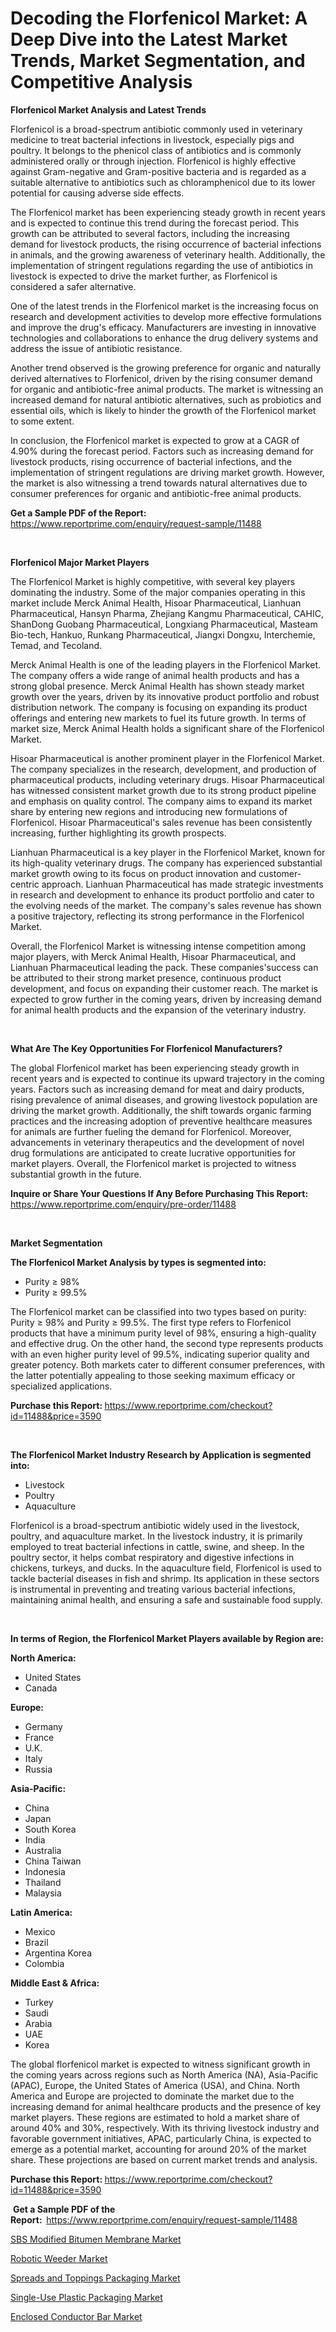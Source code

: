 <p><h1>Decoding the Florfenicol Market: A Deep Dive into the Latest Market Trends, Market Segmentation, and Competitive Analysis</h1></p><p><strong>Florfenicol Market Analysis and Latest Trends</strong></p>
<p><p>Florfenicol is a broad-spectrum antibiotic commonly used in veterinary medicine to treat bacterial infections in livestock, especially pigs and poultry. It belongs to the phenicol class of antibiotics and is commonly administered orally or through injection. Florfenicol is highly effective against Gram-negative and Gram-positive bacteria and is regarded as a suitable alternative to antibiotics such as chloramphenicol due to its lower potential for causing adverse side effects.</p><p>The Florfenicol market has been experiencing steady growth in recent years and is expected to continue this trend during the forecast period. This growth can be attributed to several factors, including the increasing demand for livestock products, the rising occurrence of bacterial infections in animals, and the growing awareness of veterinary health. Additionally, the implementation of stringent regulations regarding the use of antibiotics in livestock is expected to drive the market further, as Florfenicol is considered a safer alternative.</p><p>One of the latest trends in the Florfenicol market is the increasing focus on research and development activities to develop more effective formulations and improve the drug's efficacy. Manufacturers are investing in innovative technologies and collaborations to enhance the drug delivery systems and address the issue of antibiotic resistance.</p><p>Another trend observed is the growing preference for organic and naturally derived alternatives to Florfenicol, driven by the rising consumer demand for organic and antibiotic-free animal products. The market is witnessing an increased demand for natural antibiotic alternatives, such as probiotics and essential oils, which is likely to hinder the growth of the Florfenicol market to some extent.</p><p>In conclusion, the Florfenicol market is expected to grow at a CAGR of 4.90% during the forecast period. Factors such as increasing demand for livestock products, rising occurrence of bacterial infections, and the implementation of stringent regulations are driving market growth. However, the market is also witnessing a trend towards natural alternatives due to consumer preferences for organic and antibiotic-free animal products.</p></p>
<p><strong>Get a Sample PDF of the Report:&nbsp;</strong> <a href="https://www.reportprime.com/enquiry/request-sample/11488">https://www.reportprime.com/enquiry/request-sample/11488</a></p>
<p>&nbsp;</p>
<p><strong>Florfenicol Major Market Players</strong></p>
<p><p>The Florfenicol Market is highly competitive, with several key players dominating the industry. Some of the major companies operating in this market include Merck Animal Health, Hisoar Pharmaceutical, Lianhuan Pharmaceutical, Hansyn Pharma, Zhejiang Kangmu Pharmaceutical, CAHIC, ShanDong Guobang Pharmaceutical, Longxiang Pharmaceutical, Masteam Bio-tech, Hankuo, Runkang Pharmaceutical, Jiangxi Dongxu, Interchemie, Temad, and Tecoland.</p><p>Merck Animal Health is one of the leading players in the Florfenicol Market. The company offers a wide range of animal health products and has a strong global presence. Merck Animal Health has shown steady market growth over the years, driven by its innovative product portfolio and robust distribution network. The company is focusing on expanding its product offerings and entering new markets to fuel its future growth. In terms of market size, Merck Animal Health holds a significant share of the Florfenicol Market.</p><p>Hisoar Pharmaceutical is another prominent player in the Florfenicol Market. The company specializes in the research, development, and production of pharmaceutical products, including veterinary drugs. Hisoar Pharmaceutical has witnessed consistent market growth due to its strong product pipeline and emphasis on quality control. The company aims to expand its market share by entering new regions and introducing new formulations of Florfenicol. Hisoar Pharmaceutical's sales revenue has been consistently increasing, further highlighting its growth prospects.</p><p>Lianhuan Pharmaceutical is a key player in the Florfenicol Market, known for its high-quality veterinary drugs. The company has experienced substantial market growth owing to its focus on product innovation and customer-centric approach. Lianhuan Pharmaceutical has made strategic investments in research and development to enhance its product portfolio and cater to the evolving needs of the market. The company's sales revenue has shown a positive trajectory, reflecting its strong performance in the Florfenicol Market.</p><p>Overall, the Florfenicol Market is witnessing intense competition among major players, with Merck Animal Health, Hisoar Pharmaceutical, and Lianhuan Pharmaceutical leading the pack. These companies'success can be attributed to their strong market presence, continuous product development, and focus on expanding their customer reach. The market is expected to grow further in the coming years, driven by increasing demand for animal health products and the expansion of the veterinary industry.</p></p>
<p>&nbsp;</p>
<p><strong>What Are The Key Opportunities For Florfenicol Manufacturers?</strong></p>
<p><p>The global Florfenicol market has been experiencing steady growth in recent years and is expected to continue its upward trajectory in the coming years. Factors such as increasing demand for meat and dairy products, rising prevalence of animal diseases, and growing livestock population are driving the market growth. Additionally, the shift towards organic farming practices and the increasing adoption of preventive healthcare measures for animals are further fueling the demand for Florfenicol. Moreover, advancements in veterinary therapeutics and the development of novel drug formulations are anticipated to create lucrative opportunities for market players. Overall, the Florfenicol market is projected to witness substantial growth in the future.</p></p>
<p><strong>Inquire or Share Your Questions If Any Before Purchasing This Report:</strong> <a href="https://www.reportprime.com/enquiry/pre-order/11488">https://www.reportprime.com/enquiry/pre-order/11488</a></p>
<p>&nbsp;</p>
<p><strong>Market Segmentation</strong></p>
<p><strong>The Florfenicol Market Analysis by types is segmented into:</strong></p>
<p><ul><li>Purity ≥ 98%</li><li>Purity ≥ 99.5%</li></ul></p>
<p><p>The Florfenicol market can be classified into two types based on purity: Purity ≥ 98% and Purity ≥ 99.5%. The first type refers to Florfenicol products that have a minimum purity level of 98%, ensuring a high-quality and effective drug. On the other hand, the second type represents products with an even higher purity level of 99.5%, indicating superior quality and greater potency. Both markets cater to different consumer preferences, with the latter potentially appealing to those seeking maximum efficacy or specialized applications.</p></p>
<p><strong>Purchase this Report:&nbsp;</strong><a href="https://www.reportprime.com/checkout?id=11488&price=3590">https://www.reportprime.com/checkout?id=11488&price=3590</a></p>
<p>&nbsp;</p>
<p><strong>The Florfenicol Market Industry Research by Application is segmented into:</strong></p>
<p><ul><li>Livestock</li><li>Poultry</li><li>Aquaculture</li></ul></p>
<p><p>Florfenicol is a broad-spectrum antibiotic widely used in the livestock, poultry, and aquaculture market. In the livestock industry, it is primarily employed to treat bacterial infections in cattle, swine, and sheep. In the poultry sector, it helps combat respiratory and digestive infections in chickens, turkeys, and ducks. In the aquaculture field, Florfenicol is used to tackle bacterial diseases in fish and shrimp. Its application in these sectors is instrumental in preventing and treating various bacterial infections, maintaining animal health, and ensuring a safe and sustainable food supply.</p></p>
<p>&nbsp;</p>
<p><strong>In terms of Region, the Florfenicol Market Players available by Region are:</strong></p>
<p>
    <p> <strong> North America: </strong>
        <ul>
            <li>United States</li>
            <li>Canada</li>
        </ul>
        </p> 
    <p> <strong> Europe: </strong>
        <ul>
            <li>Germany</li>
            <li>France</li>
            <li>U.K.</li>
            <li>Italy</li>
            <li>Russia</li>
        </ul>
        </p> 
    <p> <strong> Asia-Pacific: </strong>
        <ul>
            <li>China</li>
            <li>Japan</li>
            <li>South Korea</li>
            <li>India</li>
            <li>Australia</li>
            <li>China Taiwan</li>
            <li>Indonesia</li>
            <li>Thailand</li>
            <li>Malaysia</li>
        </ul>
        </p> 
    <p> <strong> Latin America: </strong>
        <ul>
            <li>Mexico</li>
            <li>Brazil</li>
            <li>Argentina Korea</li>
            <li>Colombia</li>
        </ul>
        </p> 
    <p> <strong> Middle East & Africa: </strong>
        <ul>
            <li>Turkey</li>
            <li>Saudi</li>
            <li>Arabia</li>
            <li>UAE</li>
            <li>Korea</li>
        </ul>
    </p>
    </p>
<p><p>The global florfenicol market is expected to witness significant growth in the coming years across regions such as North America (NA), Asia-Pacific (APAC), Europe, the United States of America (USA), and China. North America and Europe are projected to dominate the market due to the increasing demand for animal healthcare products and the presence of key market players. These regions are estimated to hold a market share of around 40% and 30%, respectively. With its thriving livestock industry and favorable government initiatives, APAC, particularly China, is expected to emerge as a potential market, accounting for around 20% of the market share. These projections are based on current market trends and analysis.</p></p>
<p><strong>Purchase this Report: </strong><a href="https://www.reportprime.com/checkout?id=11488&price=3590">https://www.reportprime.com/checkout?id=11488&price=3590</a></p>
<p>&nbsp;<strong>Get a Sample PDF of the Report:&nbsp;&nbsp;</strong><a href="https://www.reportprime.com/enquiry/request-sample/11488">https://www.reportprime.com/enquiry/request-sample/11488</a></p>
<p><strong></strong></p>
<p><p><a href="https://medium.com/@samanthamills76/sbs-modified-bitumen-membrane-market-insights-into-market-cagr-market-trends-and-growth-03f30642ba5c">SBS Modified Bitumen Membrane Market</a></p><p><a href="https://medium.com/@samanthamills76/robotic-weeder-market-exploring-market-share-market-trends-and-future-growth-ff054c4304d4">Robotic Weeder Market</a></p><p><a href="https://github.com/cecuraprangm/Market-Research-Report-List-1/blob/main/spreads-and-toppings-packaging-market.md">Spreads and Toppings Packaging Market</a></p><p><a href="https://github.com/derrinmiltonellis35gcl/Market-Research-Report-List-1/blob/main/single-use-plastic-packaging-market.md">Single-Use Plastic Packaging Market</a></p><p><a href="https://medium.com/@samanthamills76/enclosed-conductor-bar-market-size-market-outlook-and-market-forecast-2024-to-2031-7b9d7b8da802">Enclosed Conductor Bar Market</a></p></p>